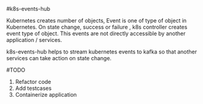 

#k8s-events-hub

Kubernetes creates number of objects, Event is one of type of object in Kubernetes. On state change, success or failure ,
k8s controller creates event type of object. This events are not directly accessible by another application / services. 

k8s-events-hub helps to stream kubernetes events to kafka so that another services can take action on state change.


#TODO

1. Refactor code
2. Add testcases
3. Containerize application
